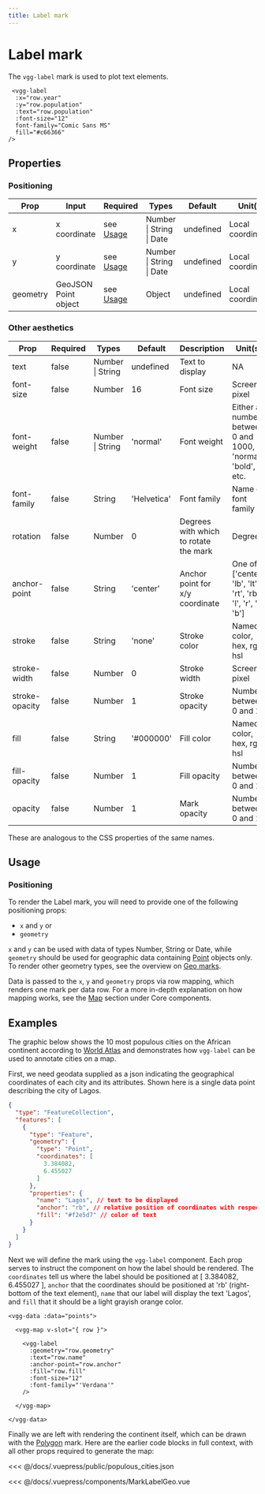 ```yaml
---
title: Label mark
---
```

# Label mark
The `vgg-label` mark is used to plot text elements.

<CodeDemoLayout>

<MarkLabelSimple />

<CodeLayout>

```vue
 <vgg-label
  :x="row.year"
  :y="row.population"
  :text="row.population"
  :font-size="12"
  font-family="Comic Sans MS"
  fill="#c66366"
/>
```

</CodeLayout>

</CodeDemoLayout>

## Properties

### Positioning

| Prop     | Input                | Required            | Types                     | Default   | Unit(s)           |
|--------- | -------------------- | ------------------- | ------------------------- | --------- | ----------------- |
| x        | x coordinate         | see [Usage](#usage) | Number <br>\| String <br>\| Date | undefined | Local coordinates |
| y        | y coordinate         | see [Usage](#usage) | Number <br>\| String <br>\| Date | undefined | Local coordinates |
| geometry | GeoJSON Point object | see [Usage](#usage) | Object                    | undefined | Local coordinates |

### Other aesthetics

| Prop           | Required | Types            | Default    | Description          | Unit(s)           |
| -------------- | -------- | ---------------- | ---------- | -------------------- | ----------------- |
| text           | false    | Number <br>\| String | undefined  | Text to display    | NA |
| font-size      | false    | Number               | 16         | Font size    | Screen pixel |
| font-weight    | false    | Number <br>\| String | 'normal'   | Font weight    | Either a number between 0 and 1000, or 'normal', 'bold', etc. |
| font-family    | false    | String               | 'Helvetica' | Font family    | Name of font family |
| rotation       | false    | Number               | 0           | Degrees with which to rotate the mark    | Degrees |
| anchor-point   | false    | String               | 'center'    | Anchor point for x/y coordinate    | One of ['center', 'lb', 'lt', 'rt', 'rb', 'l', 'r', 't', 'b'] |
| stroke         | false    | String               | 'none'      | Stroke color   | Named color, hex, rgb, hsl |
| stroke-width   | false    | Number               | 0           | Stroke width   | Screen pixel               |
| stroke-opacity | false    | Number               | 1           | Stroke opacity | Number between 0 and 1     |
| fill           | false    | String               | '#000000'   | Fill color     | Named color, hex, rgb, hsl |
| fill-opacity   | false    | Number               | 1           | Fill opacity   | Number between 0 and 1     |
| opacity        | false    | Number               | 1           | Mark opacity   | Number between 0 and 1     |

These are analogous to the CSS properties of the same names.

## Usage

### Positioning

To render the Label mark, you will need to provide one of the following positioning props:
- `x` and `y` or
- `geometry`

`x` and `y` can be used with data of types Number, String or Date, while `geometry` should be used for geographic data containing [Point](https://tools.ietf.org/html/rfc7946#section-3.1.2) objects only. To render other geometry types, see the overview on [Geo marks](geomarks.md).

Data is passed to the `x`, `y` and `geometry` props via row mapping, which renders one mark per data row. For a more in-depth explanation on how mapping works, see the [Map](../core/map.html#description) section under Core components. 


## Examples

The graphic below shows the 10 most populous cities on the African continent according to [World Atlas](https://www.worldatlas.com/articles/15-biggest-cities-in-africa.html) and demonstrates how `vgg-label` can be used to annotate cities on a map. 

<MarkLabelGeo />

First, we need geodata supplied as a json indicating the geographical coordinates of each city and its attributes. Shown here is a single data point describing the city of Lagos.

```json
{
  "type": "FeatureCollection",
  "features": [
    {
      "type": "Feature",
      "geometry": {
        "type": "Point",
        "coordinates": [
          3.384082,
          6.455027
        ]
      },
      "properties": {
        "name": "Lagos", // text to be displayed
        "anchor": "rb", // relative position of coordinates with respect to text
        "fill": "#f2e5d7" // color of text
      }
    }
  ]
}
```

Next we will define the mark using the `vgg-label` component. Each prop serves to instruct the component on how the label should be rendered. The `coordinates` tell us where the label should be positioned at [ 3.384082, 6.455027 ], `anchor` that the coordinates should be positioned at 'rb' (right-bottom of the text element), `name` that our label will display the text 'Lagos', and `fill` that it should be a light grayish orange color.

```vue
<vgg-data :data="points">

  <vgg-map v-slot="{ row }">

    <vgg-label
      :geometry="row.geometry"
      :text="row.name"
      :anchor-point="row.anchor"
      :fill="row.fill"
      :font-size="12"
      :font-family="'Verdana'"
    />

  </vgg-map>

</vgg-data>
```

Finally we are left with rendering the continent itself, which can be drawn with the [Polygon](polygon.md) mark. Here are the earlier code blocks in full context, with all other props required to generate the map:

<CodeDemoLayout>

<CodeLayout width="45%">

<<< @/docs/.vuepress/public/populous_cities.json

</CodeLayout>

<CodeLayout width="45%">

<<< @/docs/.vuepress/components/MarkLabelGeo.vue

</CodeLayout>

</CodeDemoLayout>
